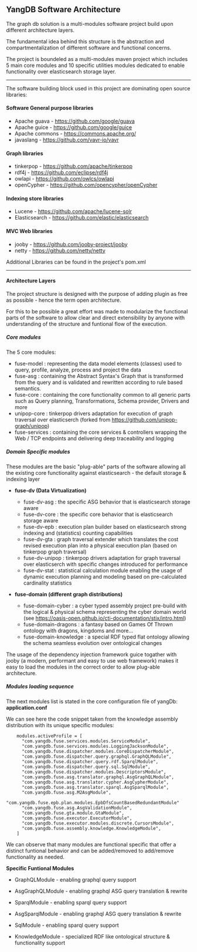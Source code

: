 ## YangDB Software Architecture

The graph db solution is a multi-modules software project build upon different architecture layers.

The fundamental idea behind this structure is the abstraction and compartmentalization of different software and functional
concerns.

The project is boundeled as a multi-modules maven project which includes 5 main core modules and 10 specific utilities modules dedicated 
to enable functionality over elasticsearch storage layer.

-------------
 
The software building block used in this project are dominating open source libraries:

#### Software General purpose libraries
 - Apache guava  - https://github.com/google/guava
 - Apache guice  - https://github.com/google/guice
 - Apache commons - https://commons.apache.org/ 
 - javaslang -      https://github.com/vavr-io/vavr
 
#### Graph libraries
 - tinkerpop - https://github.com/apache/tinkerpop
 - rdf4j -  https://github.com/eclipse/rdf4j
 - owlapi - https://github.com/owlcs/owlapi
 - openCypher - https://github.com/opencypher/openCypher 

#### Indexing store libraries
 - Lucene   - https://github.com/apache/lucene-solr
 - Elasticsearch - https://github.com/elastic/elasticsearch
 
#### MVC Web libraries
 - jooby  - https://github.com/jooby-project/jooby
 - netty  - https://github.com/netty/netty
 
 
Additional Libraries can be found in the project's pom.xml

-------------
#### Architecture Layers
The project structure is designed with the purpose of adding plugin as free as possible - hence the term open architecture.

For this to be possible a great effort was made to modularize the functional parts of the software to allow clear and direct extensibility by anyone 
with understanding of the structure and funtional flow of the execution.

##### Core modules
The 5 core modules:
 - fuse-model :  representing the data model elements (classes) used to query, profile, analyze, process and project the data     
 - fuse-asg :    containing the Abstract Syntax's Graph that is transformed from the query and is validated and rewritten according to rule based semantics.      
 - fuse-core  :  containing the core functionality common to all generic parts such as Query planning, Transformations, Schema provider, Drivers and more     
 - unipop-core  : tinkerpop drivers adaptation for execution of graph traversal over elasticserch (forked from https://github.com/unipop-graph/unipop)     
 - fuse-services  :  containing the core services & controllers wrapping the Web / TCP endpoints and delivering deep traceability and logging      

##### Domain Specific modules
These modules are the basic "plug-able" parts of the software allowing all the existing core functionality against elasticsearch - the default storage & indexing layer

-  **fuse-dv (Data Virtualization)**
    - fuse-dv-asg :   the specific ASG behavior that is elasticsearch storage aware 
    - fuse-dv-core :  the specific core behavior that is elasticsearch storage aware 
    - fuse-dv-epb :   execution plan builder based on elasticsearch strong indexing and (statistics) counting capabilities 
    - fuse-dv-gta :   graph traversal extender which translates the cost revised execution plan into a physical execution plan (based on tinkerpop graph traversal) 
    - fuse-dv-unipop :  tinkerpop drivers adaptation for graph traversal over elasticserch with specific changes introduced for performance 
    - fuse-dv-stat :  statistical calculation module enabling the usage of dynamic execution planning and modeling based on pre-calculated cardinality statistics

- **fuse-domain (different graph distributions)**
    - fuse-domain-cyber : a cyber typed assembly project pre-build with the logical & physical schema representing the cyber domain world (see https://oasis-open.github.io/cti-documentation/stix/intro.html)
    - fuse-domain-dragons : a fantasy based on Games Of Thrown ontology with dragons, kingdoms and more...
    - fuse-domain-knowledge : a special RDF typed flat ontology allowing the schema seamless evolution over ontological changes
 
The usage of the dependency injection framework guice togather with jooby (a modern, performant and easy to use web framework) makes it easy to load the modules in the correct order to allow plug-able architecture.

##### Modules loading sequence
The next modules list is stated in the core configuration file of yangDb: **application.conf**

We can see here the code snippet taken from the knowledge assembly distribution with its unique specific modules: 

```
    modules.activeProfile = [
      "com.yangdb.fuse.services.modules.ServiceModule",
      "com.yangdb.fuse.services.modules.LoggingJacksonModule",
      "com.yangdb.fuse.dispatcher.modules.CoreDispatcherModule",
      "com.yangdb.fuse.dispatcher.query.graphql.GraphQLModule",
      "com.yangdb.fuse.dispatcher.query.rdf.SparqlModule",
      "com.yangdb.fuse.dispatcher.query.sql.SqlModule",
      "com.yangdb.fuse.dispatcher.modules.DescriptorsModule",
      "com.yangdb.fuse.asg.translator.graphql.AsgGraphQLModule",
      "com.yangdb.fuse.asg.translator.cypher.AsgCypherModule",
      "com.yangdb.fuse.asg.translator.sparql.AsgSparqlModule",
      "com.yangdb.fuse.asg.M2AsgModule",
      "com.yangdb.fuse.epb.plan.modules.EpbDfsCountBasedRedundantModule"
      "com.yangdb.fuse.asg.AsgValidationModule",
      "com.yangdb.fuse.gta.module.GtaModule",
      "com.yangdb.fuse.executor.ExecutorModule",
      "com.yangdb.fuse.executor.modules.discrete.CursorsModule",
      "com.yangdb.fuse.assembly.knowledge.KnowledgeModule",
    ]
```

  We can observe that many modules are functional specific that offer a distinct funtional behavior and can be added/removed to add/remove functionality as needed.
  
**Specific Funtional Modules**
  -   GraphQLModule - enabling graphql query support
  -   AsgGraphQLModule - enabling graphql ASG query translation & rewrite
  
  -   SparqlModule - enabling sparql query support
  -   AsgSparqlModule - enabling graphql ASG query translation & rewrite

  -   SqlModule - enabling sparql query support
  -   KnowledgeModule - specialized RDF like ontological structure & functionality support